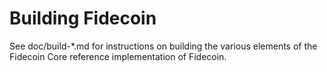 Building Fidecoin
================

See doc/build-*.md for instructions on building the various
elements of the Fidecoin Core reference implementation of Fidecoin.
